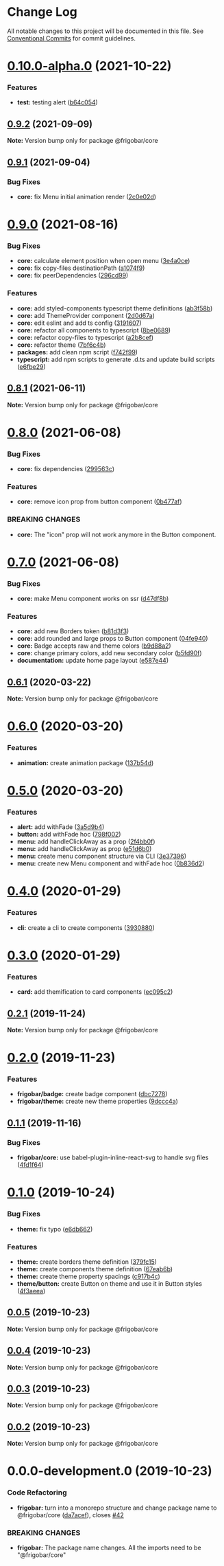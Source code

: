 # Change Log

All notable changes to this project will be documented in this file.
See [Conventional Commits](https://conventionalcommits.org) for commit guidelines.

# [0.10.0-alpha.0](https://github.com/allyssonsantos/frigobar/compare/@frigobar/core@0.9.2...@frigobar/core@0.10.0-alpha.0) (2021-10-22)


### Features

* **test:** testing alert ([b64c054](https://github.com/allyssonsantos/frigobar/commit/b64c054aee9635d330cf4bdcd11fbe0ec4ab836f))





## [0.9.2](https://github.com/allyssonsantos/frigobar/compare/@frigobar/core@0.9.1...@frigobar/core@0.9.2) (2021-09-09)

**Note:** Version bump only for package @frigobar/core





## [0.9.1](https://github.com/allyssonsantos/frigobar/compare/@frigobar/core@0.9.0...@frigobar/core@0.9.1) (2021-09-04)


### Bug Fixes

* **core:** fix Menu initial animation render ([2c0e02d](https://github.com/allyssonsantos/frigobar/commit/2c0e02d5e92ff4fc4eb8ee90a37f64ed42f5e941))





# [0.9.0](https://github.com/allyssonsantos/frigobar/compare/@frigobar/core@0.8.1...@frigobar/core@0.9.0) (2021-08-16)


### Bug Fixes

* **core:** calculate element position when open menu ([3e4a0ce](https://github.com/allyssonsantos/frigobar/commit/3e4a0ce578ce3f689cfa54ba994e976f0e0901ad))
* **core:** fix copy-files destinationPath ([a1074f9](https://github.com/allyssonsantos/frigobar/commit/a1074f9e9220d7493b28aac2bd4e332d89ed9e42))
* **core:** fix peerDependencies ([296cd99](https://github.com/allyssonsantos/frigobar/commit/296cd99e10c21e4a502880345e7605083cd6ab7c))


### Features

* **core:** add styled-components typescript theme definitions ([ab3f58b](https://github.com/allyssonsantos/frigobar/commit/ab3f58b944e0beb00d3eb6dbc4c81a413ea95b10))
* **core:** add ThemeProvider component ([2d0d67a](https://github.com/allyssonsantos/frigobar/commit/2d0d67a36fb757f9e31da432fccf9e211d2cb471))
* **core:** edit eslint and add ts config ([3191607](https://github.com/allyssonsantos/frigobar/commit/31916070631ef9ef39b84f49a56eddc75674e717))
* **core:** refactor all components to typescript ([8be0689](https://github.com/allyssonsantos/frigobar/commit/8be0689a63de1857f4f32dffbe30abf4a8116954))
* **core:** refactor copy-files to typescript ([a2b8cef](https://github.com/allyssonsantos/frigobar/commit/a2b8cef357965f4b8ced6bb37ae9dff553fadcfc))
* **core:** refactor theme ([7bf6c4b](https://github.com/allyssonsantos/frigobar/commit/7bf6c4b1e36d22ab103660373c7ed91480a259cd))
* **packages:** add clean npm script ([f742f99](https://github.com/allyssonsantos/frigobar/commit/f742f99cd5b497add6ccb083c2ff39c75674b6bd))
* **typescript:** add npm scripts to generate .d.ts and update build scripts ([e6fbe29](https://github.com/allyssonsantos/frigobar/commit/e6fbe29be26cdcecc5324e240084250e934b848d))





## [0.8.1](https://github.com/allyssonsantos/frigobar/compare/@frigobar/core@0.8.0...@frigobar/core@0.8.1) (2021-06-11)

**Note:** Version bump only for package @frigobar/core





# [0.8.0](https://github.com/allyssonsantos/frigobar/compare/@frigobar/core@0.7.0...@frigobar/core@0.8.0) (2021-06-08)


### Bug Fixes

* **core:** fix dependencies ([299563c](https://github.com/allyssonsantos/frigobar/commit/299563cf8143f214e2c7742314c47a862fa8a48d))


### Features

* **core:** remove icon prop from button component ([0b477af](https://github.com/allyssonsantos/frigobar/commit/0b477af786c6d26e1704923a6b965157b863cfe4))


### BREAKING CHANGES

* **core:** The "icon" prop will not work anymore in the Button component.





# [0.7.0](https://github.com/allyssonsantos/frigobar/compare/@frigobar/core@0.6.1...@frigobar/core@0.7.0) (2021-06-08)


### Bug Fixes

* **core:** make Menu component works on ssr ([d47df8b](https://github.com/allyssonsantos/frigobar/commit/d47df8b33194091b15ba2f87b18f02f7184f8cee))


### Features

* **core:** add new Borders token ([b81d3f3](https://github.com/allyssonsantos/frigobar/commit/b81d3f3321478f1b5dd6ebec3a108fa52ad2cd85))
* **core:** add rounded and large props to Button component ([04fe940](https://github.com/allyssonsantos/frigobar/commit/04fe940ed27bbd2cedcaf0950110b7dafa7b1b29))
* **core:** Badge accepts raw and theme colors ([b9d88a2](https://github.com/allyssonsantos/frigobar/commit/b9d88a27123d5ae94cfa620392044b071f13c7ac))
* **core:** change primary colors, add new secondary color ([b5fd90f](https://github.com/allyssonsantos/frigobar/commit/b5fd90fa3fa5ec0baa0455df7112c49cd45c1e16))
* **documentation:** update home page layout ([e587e44](https://github.com/allyssonsantos/frigobar/commit/e587e44345faf62cdaa3fa0495a71c07c52e8815))





## [0.6.1](https://github.com/allyssonsantos/frigobar/compare/@frigobar/core@0.6.0...@frigobar/core@0.6.1) (2020-03-22)

**Note:** Version bump only for package @frigobar/core





# [0.6.0](https://github.com/allyssonsantos/frigobar/compare/@frigobar/core@0.5.0...@frigobar/core@0.6.0) (2020-03-20)


### Features

* **animation:** create animation package ([137b54d](https://github.com/allyssonsantos/frigobar/commit/137b54d821cbf54ac2f688a24efdbfcd61b8875a))





# [0.5.0](https://github.com/allyssonsantos/frigobar/compare/@frigobar/core@0.4.0...@frigobar/core@0.5.0) (2020-03-20)


### Features

* **alert:** add withFade ([3a5d9b4](https://github.com/allyssonsantos/frigobar/commit/3a5d9b4b27b475d2259716cc30bb0b4926455dec))
* **button:** add withFade hoc ([798f002](https://github.com/allyssonsantos/frigobar/commit/798f00207e2671b30efb8c1c099d92450fcf47e0))
* **menu:** add handleClickAway as a prop ([2f4bb0f](https://github.com/allyssonsantos/frigobar/commit/2f4bb0fe33a5ca5dae393ac97b1f8fbb9ddb8a6d))
* **menu:** add handleClickAway as prop ([e51d6b0](https://github.com/allyssonsantos/frigobar/commit/e51d6b091fc34399a5d1168f31638d5fd7042bd1))
* **menu:** create menu component structure via CLI ([3e37396](https://github.com/allyssonsantos/frigobar/commit/3e373960d1e822383c9c8674554b6cad5162be7c))
* **menu:** create new Menu component and withFade hoc ([0b836d2](https://github.com/allyssonsantos/frigobar/commit/0b836d275c1ca6a8b66f6367738c1e8f7127aa3b))





# [0.4.0](https://github.com/allyssonsantos/frigobar/compare/@frigobar/core@0.3.0...@frigobar/core@0.4.0) (2020-01-29)


### Features

* **cli:** create a cli to create components ([3930880](https://github.com/allyssonsantos/frigobar/commit/3930880ec475cb8a1b133c6707f1cf554b15283e))





# [0.3.0](https://github.com/allyssonsantos/frigobar/compare/@frigobar/core@0.2.1...@frigobar/core@0.3.0) (2020-01-29)


### Features

* **card:** add themification to card components ([ec095c2](https://github.com/allyssonsantos/frigobar/commit/ec095c23a03e96083e93c171e85081b2d763a6f3))





## [0.2.1](https://github.com/allyssonsantos/frigobar/compare/@frigobar/core@0.2.0...@frigobar/core@0.2.1) (2019-11-24)

**Note:** Version bump only for package @frigobar/core





# [0.2.0](https://github.com/allyssonsantos/frigobar/compare/@frigobar/core@0.1.1...@frigobar/core@0.2.0) (2019-11-23)


### Features

* **frigobar/badge:** create badge component ([dbc7278](https://github.com/allyssonsantos/frigobar/commit/dbc727856a53480d1701c08a6b661afcce94040b))
* **frigobar/theme:** create new theme properties ([9dccc4a](https://github.com/allyssonsantos/frigobar/commit/9dccc4ac297152a2553cb8cca211847d236439dd))





## [0.1.1](https://github.com/allyssonsantos/frigobar/compare/@frigobar/core@0.1.0...@frigobar/core@0.1.1) (2019-11-16)


### Bug Fixes

* **frigobar/core:** use babel-plugin-inline-react-svg to handle svg files ([4fd1f64](https://github.com/allyssonsantos/frigobar/commit/4fd1f6440563ad121e3b3fee3c410905bcda346d))





# [0.1.0](https://github.com/allyssonsantos/frigobar/compare/@frigobar/core@0.0.5...@frigobar/core@0.1.0) (2019-10-24)


### Bug Fixes

* **theme:** fix typo ([e6db662](https://github.com/allyssonsantos/frigobar/commit/e6db6623cb60e7853fc9b49023a53184744194e5))


### Features

* **theme:** create borders theme definition ([379fc15](https://github.com/allyssonsantos/frigobar/commit/379fc15dbb6f081797c6d5ea840b713a5b816647))
* **theme:** create components theme definition ([67eab6b](https://github.com/allyssonsantos/frigobar/commit/67eab6b1b93cb0c512615f8fc9bb16eecabe497e))
* **theme:** create theme property spacings ([c917b4c](https://github.com/allyssonsantos/frigobar/commit/c917b4c4729687782672ad74c369db29aa586669))
* **theme/button:** create Button on theme and use it in Button styles ([4f3aeea](https://github.com/allyssonsantos/frigobar/commit/4f3aeea89c52a6d1f037d3223e3d147e1d9adeaf))





## [0.0.5](https://github.com/allyssonsantos/frigobar/compare/@frigobar/core@0.0.4...@frigobar/core@0.0.5) (2019-10-23)

**Note:** Version bump only for package @frigobar/core





## [0.0.4](https://github.com/allyssonsantos/frigobar/compare/@frigobar/core@0.0.3...@frigobar/core@0.0.4) (2019-10-23)

**Note:** Version bump only for package @frigobar/core





## [0.0.3](https://github.com/allyssonsantos/frigobar/compare/@frigobar/core@0.0.2...@frigobar/core@0.0.3) (2019-10-23)

**Note:** Version bump only for package @frigobar/core





## [0.0.2](https://github.com/allyssonsantos/frigobar/compare/@frigobar/core@0.0.0-development.0...@frigobar/core@0.0.2) (2019-10-23)

**Note:** Version bump only for package @frigobar/core





# 0.0.0-development.0 (2019-10-23)


### Code Refactoring

* **frigobar:** turn into a monorepo structure and change package name to @frigobar/core ([da7acef](https://github.com/allyssonsantos/frigobar/commit/da7acef965ac264fb534e4367dbbb1be563378db)), closes [#42](https://github.com/allyssonsantos/frigobar/issues/42)


### BREAKING CHANGES

* **frigobar:** The package name changes. All the imports need to be "@frigobar/core"
